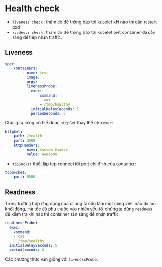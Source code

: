 # Health check  

+ `liveness check` : thăm dò để thông báo tới kubelet khi nào thì cần restart pod
+ `readness check` : thăm dò để thông báo tới kubelet biết container đã sẵn sàng để tiếp nhận traffic.  

## Liveness  

```yml
spec:
    containers:
        - name: test
          image: ...
          args: 
          livenessProbe:
            exec:
                command:
                - cat
                - /tmp/healthy
            initialDelaySeconds: 5
            periodSeconds: 5
```

Chúng ta cũng có thể dùng `httpGet` thay thế cho `exec`:  

```yml
httpGet:
    path: /health
    port: 3000
    httpHeaders:
        - name: Custom-Header
          value: Awesome
```

+ `tcpSocket` thiết lập tcp connect tới port chỉ định của container:  

```yml
tcpSocket:
    port: 8080
```

## Readness

Trong trường hợp ứng dụng của chúng ta cần làm một công việc nào đó lúc khởi động, mà tốc độ phụ thuộc vào nhiều yếu tố, chúng ta dùng `readness` để kiểm tra khi nào thì container sẵn sàng để nhận traffic.  

```yml
readinessProbe:
  exec:
    command:
    - cat
    - /tmp/healthy
  initialDelaySeconds: 5
  periodSeconds: 5
```

Các phương thức vẫn giống với `livenessProbe`.  
